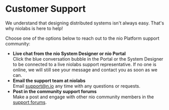 # Customer Support

We understand that designing distributed systems isn't always easy. That's why niolabs is here to help!

Choose one of the options below to reach out to the nio Platform support community:

* **Live chat from the nio System Designer or nio Portal**<br>Click the blue conversation bubble in the Portal or the System Designer to be connected to a live niolabs support representative. If no one is online, we will still see your message and contact you as soon as we can.
* **Email the support team at niolabs**<br>Email [support@n.io](mailto:n.io) any time with any questions or requests.
* **Post in the community support forums**<br>Make a post and engage with other nio community members in the [support forums](https://forum.n.io).
